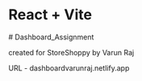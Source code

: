 # React + Vite
#   D a s h b o a r d _ A s s i g n m e n t 

created for StoreShoppy by Varun Raj


URL - dashboardvarunraj.netlify.app
 
 

